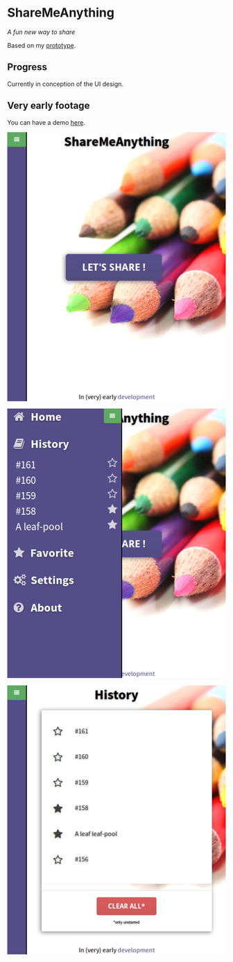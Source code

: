 ShareMeAnything
===============

*A fun new way to share*

Based on my [prototype](https://github.com/Cowa/SMA-Prototype).

Progress
--------

Currently in conception of the UI design.

Very early footage
------------------

You can have a demo [here](http://verticale.me/sma/).

![early1](readme/early1.png)

![early2](readme/early2.png)

![early3](readme/early3.png)